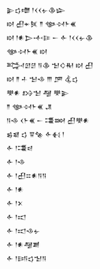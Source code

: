 <div class='block'>
<div class='line'>𒉌𒌓𒈩 𒁹𒌋𒌋𒉡𒆠𒇽</div>
<div class='line'>𒊭 𒌷𒄬𒍮 𒈫 𒀲𒀴𒈨𒌍</div>
<div class='line'>𒊭 𒁹𒀭𒆕𒋾𒄿 𒀸 𒅆 𒁹𒌋𒌋𒉡𒆠</div>
<div class='line'>𒀲𒀴𒈨𒌍 𒊭</div>
<div class='line'>𒅋𒇻𒆪 𒀀𒆠 𒈠𒄭𒊑 𒊭 𒌷</div>
<div class='line'>𒊭 𒈫 𒈦 𒈠𒈾 𒐈 𒂆 𒆬𒌓</div>
<div class='line'>𒋧𒀭 𒋳𒈠 𒆷 𒋧𒉌</div>
<div class='line'>𒈫 𒀲𒀴𒈨𒌍 𒂗</div>
<div class='line'>𒀀𒈾 𒌋𒈨𒌍 𒀸 𒃮𒇷 𒌷𒋧𒀭</div>
<div class='line'>𒌗𒇯 𒌓 𒐊𒆚 𒅆𒈬 𒁹</div>
<div class='line'>𒅆 𒁹𒃮𒁀</div>
<div class='line'>𒅆 𒁹𒈾</div>
<div class='line'>𒅆 𒁹𒌷𒇹𒀭𒀀𒀀</div>
<div class='line'>𒅆 𒁹𒀭</div>
<div class='line'>𒅆 𒁹𒉽</div>
<div class='line'>𒅆 𒁹𒀊</div>
<div class='line'>𒅆 𒁹𒀊𒈾𒉡</div>
<div class='line'>𒅆 𒁹𒀭𒆷𒋢</div>
<div class='line'>𒅆 𒁹𒅀𒌓𒈠𒀀</div>
</div>